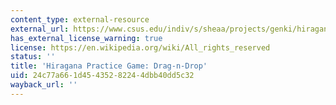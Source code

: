 ```yaml
---
content_type: external-resource
external_url: https://www.csus.edu/indiv/s/sheaa/projects/genki/hiragana-timer.html
has_external_license_warning: true
license: https://en.wikipedia.org/wiki/All_rights_reserved
status: ''
title: 'Hiragana Practice Game: Drag-n-Drop'
uid: 24c77a66-1d45-4352-8224-4dbb40dd5c32
wayback_url: ''
---
```

